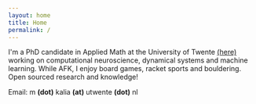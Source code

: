 ```yaml
---
layout: home
title: Home
permalink: /
---
```

I'm a PhD candidate in Applied Math at the University of Twente [(here)](https://www.utwente.nl/en/eemcs/sacs/research/projects/projectpage-Kalia/#description) working on computational neuroscience, dynamical systems and machine learning. While AFK, I enjoy board games, racket sports and bouldering. Open sourced research and knowledge!

Email: m **(dot)** kalia **(at)** utwente **(dot)** nl
